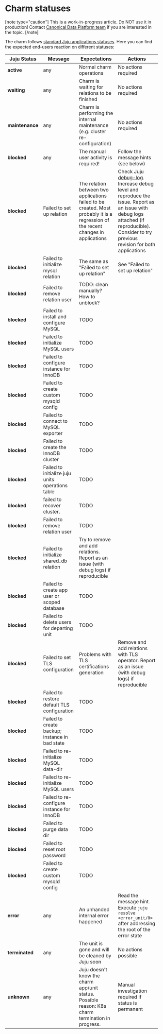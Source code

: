 # Charm statuses

[note type="caution"]
This is a work-in-progress article. Do NOT use it in production! Contact [Canonical Data Platform team](https://chat.charmhub.io/charmhub/channels/data-platform) if you are interested in the topic.
[/note]

The charm follows [standard Juju applications statuses](https://juju.is/docs/olm/status-values#heading--application-status). Here you can find the expected end-users reaction on different statuses:

| Juju Status | Message | Expectations | Actions |
|-------|-------|-------|-------|
| **active** | any | Normal charm operations | No actions required |
| **waiting** | any | Charm is waiting for relations to be finished | No actions required |
| **maintenance** | any | Charm is performing the internal maintenance (e.g. cluster re-configuration) | No actions required |
| **blocked** | any | The manual user activity is required! | Follow the message hints (see below) |
| **blocked** | Failed to set up relation | The relation between two applications failed to be created. Most probably it is a regression of the recent changes in applications | Check Juju [debug-log](https://juju.is/docs/olm/juju-debug-log). Increase debug level and reproduce the issue. Report as an issue with debug logs attached (if reproducible). Consider to try previous revision for both applications |
| **blocked** | Failed to initialize mysql relation | The same as "Failed to set up relation" | See "Failed to set up relation" |
| **blocked** | Failed to remove relation user | TODO: clean manually? How to unblock? | |
| **blocked** | Failed to install and configure MySQL | TODO |  |
| **blocked** | Failed to initialize MySQL users | TODO | |
| **blocked** | Failed to configure instance for InnoDB | TODO | |
| **blocked** | Failed to create custom mysqld config | TODO | |
| **blocked** | Failed to connect to MySQL exporter | TODO | |
| **blocked** | Failed to create the InnoDB cluster | TODO | |
| **blocked** | Failed to initialize juju units operations table | TODO | |
| **blocked** | failed to recover cluster. | TODO | |
| **blocked** | Failed to remove relation user | TODO | |
| **blocked** | Failed to initialize shared_db relation | Try to remove and add relations. Report as an issue (with debug logs) if reproducible | |
| **blocked** | Failed to create app user or scoped database | TODO | |
| **blocked** | Failed to delete users for departing unit | TODO | |
| **blocked** | Failed to set TLS configuration | Problems with TLS certifications generation| Remove and add relations with TLS operator. Report as an issue (with debug logs) if reproducible |
| **blocked** | Failed to restore default TLS configuration | TODO | |
| **blocked** | Failed to create backup; instance in bad state | TODO | |
| **blocked** | Failed to re-initialize MySQL data-dir | TODO | |
| **blocked** | Failed to re-initialize MySQL users | TODO | |
| **blocked** | Failed to re-configure instance for InnoDB | TODO | |
| **blocked** | Failed to purge data dir | TODO | |
| **blocked** | Failed to reset root password | TODO | |
| **blocked** | Failed to create custom mysqld config | TODO | |
| **error** | any | An unhanded internal error happened | Read the message hint. Execute `juju resolve <error_unit/0>` after addressing the root of the error state |
| **terminated** | any | The unit is gone and will be cleaned by Juju soon | No actions possible |
| **unknown** | any | Juju doesn't know the charm app/unit status. Possible reason: K8s charm termination in progress. | Manual investigation required if status is permanent |